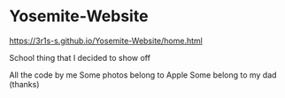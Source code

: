 # Yosemite-Website
https://3r1s-s.github.io/Yosemite-Website/home.html

School thing that I decided to show off

All the code by me
Some photos belong to Apple
Some belong to my dad (thanks)
